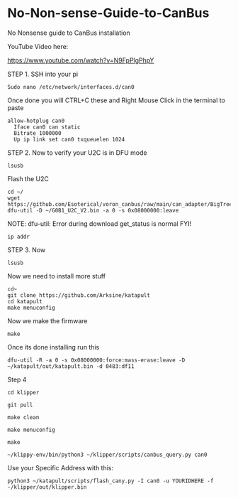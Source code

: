 # No-Non-sense-Guide-to-CanBus
No Nonsense guide to CanBus installation

YouTube Video here:

https://www.youtube.com/watch?v=N9FpPlgPhpY

STEP 1.
SSH into your pi
```
Sudo nano /etc/network/interfaces.d/can0
```
Once done you will CTRL+C these and Right Mouse Click in the terminal to paste
```
allow-hotplug can0
  Iface can0 can static
  Bitrate 1000000
  Up ip link set can0 txqueuelen 1024
```
STEP 2.
Now to verify your U2C is in DFU mode
```
lsusb
```
Flash the U2C
```
cd ~/
wget https://github.com/Esoterical/voron_canbus/raw/main/can_adapter/BigTreeTech%20U2C%20v2.1/G0B1_U2C_V2.bin
dfu-util -D ~/G0B1_U2C_V2.bin -a 0 -s 0x08000000:leave
```
NOTE: dfu-util: Error during download get_status is normal FYI!
```
ip addr
```
STEP 3. 
Now
```
lsusb
```
Now we need to install more stuff
```
cd~
git clone https://github.com/Arksine/katapult
cd katapult
make menuconfig
```
Now we make the firmware
```
make
```
Once its done installing run this
```
dfu-util -R -a 0 -s 0x08000000:force:mass-erase:leave -D ~/katapult/out/katapult.bin -d 0483:df11
```
Step 4
```
cd klipper
```
```
git pull
```
```
make clean
```
```
make menuconfig
```
```
make
```
```
~/klippy-env/bin/python3 ~/klipper/scripts/canbus_query.py can0
```
Use your Specific Address with this:

```
python3 ~/katapult/scripts/flash_cany.py -I can0 -u YOURIDHERE -f -/klipper/out/klipper.bin
```
